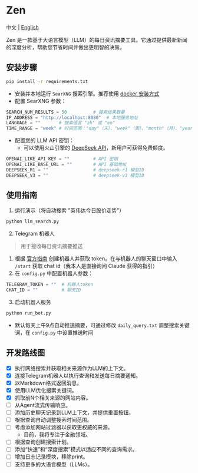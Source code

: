 # Zen
中文 | [English](README.md)

Zen 是一款基于大语言模型（LLM）的每日资讯摘要工具。它通过提供最新新闻的深度分析，帮助您节省时间并做出更明智的决策。

## 安装步骤
```bash
pip install -r requirements.txt
```

* 安装并本地运行 `SearXNG` 搜索引擎。推荐使用 [docker 安装方式](https://docs.searxng.org/admin/installation-docker.html#installation-docker)
* 配置 SearXNG 参数：
```python
SEARCH_NUM_RESULTS = 50          # 搜索结果数量
IP_ADDRESS = "http://localhost:8080"  # 本地服务地址
LANGUAGE = ""       # 搜索语言 "zh" 或 "en"
TIME_RANGE = "week" # 时间范围："day"（天）、"week"（周）、"month"（月）、"year"（年）或 ""（不限）
```
* 配置您的 LLM API 密钥：
    * 可以使用火山引擎的 [DeepSeek API](https://console.volcengine.com/ark/region:ark+cn-beijing/model/detail?Id=deepseek-r1)，新用户可获得免费额度。
```python
OPENAI_LIKE_API_KEY = ""         # API 密钥
OPENAI_LIKE_BASE_URL = ""        # API 基础地址
DEEPSEEK_R1 = ""                 # deepseek-r1 模型ID
DEEPSEEK_V3 = ""                 # deepseek-v3 模型ID
```

## 使用指南
1. 运行演示（将自动搜索 "英伟达今日股价走势"）
```bash
python llm_search.py
```

2. Telegram 机器人
> 用于接收每日资讯摘要推送

1. 根据 [官方指南](https://core.telegram.org/bots/features#botfather) 创建机器人并获取 token。在与机器人的聊天窗口中输入 `/start` 获取 chat id（我本人是直接询问 Claude 获得的指引）
2. 在 `config.py` 中配置机器人参数：
```python
TELEGRAM_TOKEN = ""  # 机器人token
CHAT_ID = ""         # 聊天ID
```
3. 启动机器人服务
```bash
python run_bot.py
```
* 默认每天上午9点自动推送摘要，可通过修改 `daily_query.txt` 调整搜索关键词，在 `config.py` 中设置推送时间

## 开发路线图
- [x] 执行网络搜索并获取相关来源作为LLM的上下文。
- [x] 连接Telegram机器人以执行查询和发送每日摘要通知。
- [x] 以Markdown格式返回消息。
- [x] 使用LLM优化搜索关键词。
- [x] 抓取前N个相关来源的网站内容。
- [ ] 从Agent流式传输响应。
- [ ] 添加历史聊天记录到LLM上下文，并提供重置按钮。
- [ ] 根据查询自动调整搜索时间范围。
- [ ] 考虑添加网站过滤器以获取更权威的来源。
    * 目前，我将专注于金融领域。
- [ ] 根据查询创建搜索计划。
- [ ] 添加“快速”和“深度搜索”模式以适应不同的查询需求。
- [ ] 增加日志记录模块，移除print。
- [ ] 支持更多的大语言模型（LLMs）。
